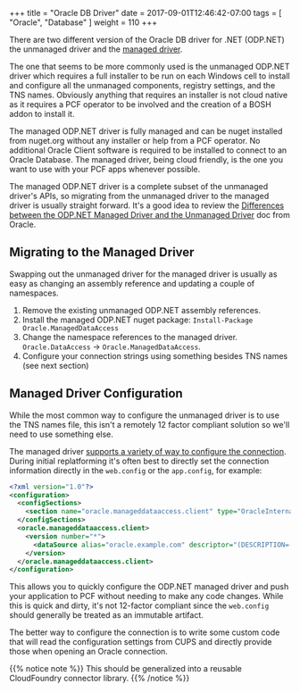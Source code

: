 +++
title = "Oracle DB Driver"
date =  2017-09-01T12:46:42-07:00
tags = [ "Oracle", "Database" ]
weight = 110
+++

There are two different version of the Oracle DB driver for .NET (ODP.NET) the unmanaged driver and the [managed driver](https://www.nuget.org/packages/Oracle.ManagedDataAccess/).

The one that seems to be more commonly used is the unmanaged ODP.NET driver which requires a full installer to be run on each Windows cell to install and configure all the unmanaged components, registry settings, and the TNS names. Obviously anything that requires an installer is not cloud native as it requires a PCF operator to be involved and the creation of a BOSH addon to install it.

The managed ODP.NET driver is fully managed and can be nuget installed from nuget.org without any installer or help from a PCF operator. No additional Oracle Client software is required to be installed to connect to an Oracle Database. The managed driver, being cloud friendly, is the one you want to use with your PCF apps whenever possible.

The managed ODP.NET driver is a complete subset of the unmanaged driver's APIs, so migrating from the unmanaged driver to the managed driver is usually straight forward. It's a good idea to review the [Differences between the ODP.NET Managed Driver and the Unmanaged Driver](http://docs.oracle.com/database/121/ODPNT/intro004.htm#ODPNT8146) doc from Oracle.

## Migrating to the Managed Driver

Swapping out the unmanaged driver for the managed driver is usually as easy as changing an assembly reference and updating a couple of namespaces.

1. Remove the existing unmanaged ODP.NET assembly references.
2. Install the managed ODP.NET nuget package: `Install-Package Oracle.ManagedDataAccess`
3. Change the namespace references to the managed driver. `Oracle.DataAccess` -> `Oracle.ManagedDataAccess`.
4. Configure your connection strings using something besides TNS names (see next section)

## Managed Driver Configuration

While the most common way to configure the unmanaged driver is to use the TNS names file, this isn't a remotely 12 factor compliant solution so we'll need to use something else.

The managed driver [supports a variety of way to configure the connection](http://docs.oracle.com/database/121/ODPNT/InstallConfig.htm#ODPNT8154). During initial replatforming it's often best to directly set the connection information directly in the `web.config` or the `app.config`, for example:

```xml
<?xml version="1.0"?>
<configuration>
  <configSections>
    <section name="oracle.manageddataaccess.client" type="OracleInternal.Common.ODPMSectionHandler, Oracle.ManagedDataAccess" />
  </configSections>
  <oracle.manageddataaccess.client>
    <version number="*">
      <dataSource alias="oracle.example.com" descriptor="(DESCRIPTION=( ADDRESS_LIST =(ADDRESS= (PROTOCOL=TCP)(HOST=oracle.example.com)(PORT=1521))(ADDRESS= (PROTOCOL=TCP)(HOST=oracle-2.example.com)(PORT=1521)))(LOAD_BALANCE=off)(FAILOVER=on)(CONNECT_DATA=(SERVER=dedicated)(SERVICE_NAME=oracle-example)(FAILOVER_MODE = (TYPE=SELECT) (METHOD=BASIC) (RETRIES = 180)(DELAY = 5))))"/>
    </version>
  </oracle.manageddataaccess.client>
</configuration>
```

This allows you to quickly configure the ODP.NET managed driver and push your application to PCF without needing to make any code changes. While this is quick and dirty, it's not 12-factor compliant since the `web.config` should generally be treated as an immutable artifact.

The better way to configure the connection is to write some custom code that will read the configuration settings from CUPS and directly provide those when opening an Oracle connection.

{{% notice note %}}
This should be generalized into a reusable CloudFoundry connector library.
{{% /notice %}}
